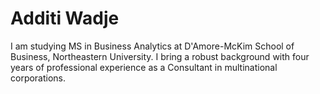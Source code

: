 # Additi Wadje
I am studying MS in Business Analytics at D'Amore-McKim School of Business, Northeastern University. I bring a robust background with four years of professional experience as a Consultant in multinational corporations.
